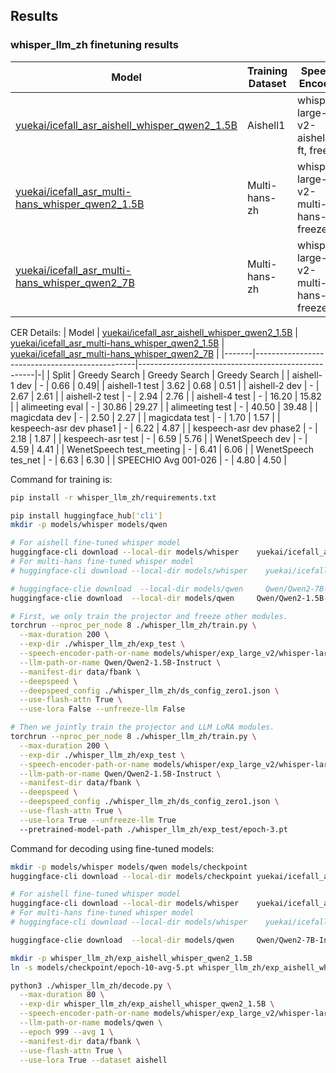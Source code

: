 ## Results

### whisper_llm_zh finetuning results

|Model|         Training Dataset  | Speech Encoder | LLM |  Projector |
|-| -------------------------| ----------------|------|---------------|
|[yuekai/icefall_asr_aishell_whisper_qwen2_1.5B](https://huggingface.co/yuekai/icefall_asr_aishell_whisper_qwen2_1.5B)  | Aishell1                | whisper-large-v2-aishell1-ft, freeze| Qwen2-1.5B-Instruct, LoRA | Linear, 8x downsample|
| [yuekai/icefall_asr_multi-hans_whisper_qwen2_1.5B](https://huggingface.co/yuekai/icefall_asr_multi-hans_whisper_qwen2_1.5B)  |Multi-hans-zh                | whisper-large-v2-multi-hans-ft, freeze| Qwen2-1.5B-Instruct, LoRA | Linear, 8x downsample||
| [yuekai/icefall_asr_multi-hans_whisper_qwen2_7B](https://huggingface.co/yuekai/icefall_asr_multi-hans_whisper_qwen2_7B)  |Multi-hans-zh                | whisper-large-v2-multi-hans-ft, freeze| Qwen2-7B-Instruct, LoRA | Linear, 8x downsample||

CER Details:
| Model | [yuekai/icefall_asr_aishell_whisper_qwen2_1.5B](https://huggingface.co/yuekai/icefall_asr_aishell_whisper_qwen2_1.5B) | [yuekai/icefall_asr_multi-hans_whisper_qwen2_1.5B](https://huggingface.co/yuekai/icefall_asr_multi-hans_whisper_qwen2_1.5B) | [yuekai/icefall_asr_multi-hans_whisper_qwen2_7B](https://huggingface.co/yuekai/icefall_asr_multi-hans_whisper_qwen2_7B) |
|-------|------------------------------------------------|----------------------------------------------------|-|
| Split | Greedy Search | Greedy Search | Greedy Search |
| aishell-1 dev | - | 0.66 | 0.49|
| aishell-1 test | 3.62 | 0.68 | 0.51 |
| aishell-2 dev | - | 2.67 | 2.61 |
| aishell-2 test | - | 2.94 | 2.76 |
| aishell-4 test | - | 16.20 | 15.82 |
| alimeeting eval | - | 30.86 | 29.27 |
| alimeeting test | - | 40.50 | 39.48 |
| magicdata dev | - | 2.50 | 2.27 |
| magicdata test | - | 1.70 | 1.57 |
| kespeech-asr dev phase1 | - | 6.22 | 4.87 |
| kespeech-asr dev phase2 | - | 2.18 | 1.87 |
| kespeech-asr test | - | 6.59 | 5.76 |
| WenetSpeech dev | - | 4.59 | 4.41 |
| WenetSpeech test_meeting | - | 6.41 | 6.06 |
| WenetSpeech tes_net | - | 6.63 | 6.30 |
| SPEECHIO Avg 001-026 | - | 4.80 | 4.50 |


Command for training is:
```bash
pip install -r whisper_llm_zh/requirements.txt

pip install huggingface_hub['cli']
mkdir -p models/whisper models/qwen

# For aishell fine-tuned whisper model
huggingface-cli download --local-dir models/whisper    yuekai/icefall_asr_aishell_whisper exp_large_v2/whisper-large-v2-aishell1-epoch-10-avg-6.pt
# For multi-hans fine-tuned whisper model
# huggingface-cli download --local-dir models/whisper    yuekai/icefall_asr_multi-hans-zh_whisper v1.1/whisper-large-v2-multi-hans-zh-epoch-3-avg-10.pt

# huggingface-clie download  --local-dir models/qwen     Qwen/Qwen2-7B-Instruct
huggingface-clie download  --local-dir models/qwen     Qwen/Qwen2-1.5B-Instruct

# First, we only train the projector and freeze other modules.
torchrun --nproc_per_node 8 ./whisper_llm_zh/train.py \
  --max-duration 200 \
  --exp-dir ./whisper_llm_zh/exp_test \
  --speech-encoder-path-or-name models/whisper/exp_large_v2/whisper-large-v2-aishell1-epoch-10-avg-6.pt \
  --llm-path-or-name Qwen/Qwen2-1.5B-Instruct \
  --manifest-dir data/fbank \
  --deepspeed \
  --deepspeed_config ./whisper_llm_zh/ds_config_zero1.json \
  --use-flash-attn True \
  --use-lora False --unfreeze-llm False

# Then we jointly train the projector and LLM LoRA modules.
torchrun --nproc_per_node 8 ./whisper_llm_zh/train.py \
  --max-duration 200 \
  --exp-dir ./whisper_llm_zh/exp_test \
  --speech-encoder-path-or-name models/whisper/exp_large_v2/whisper-large-v2-aishell1-epoch-10-avg-6.pt \
  --llm-path-or-name Qwen/Qwen2-1.5B-Instruct \
  --manifest-dir data/fbank \
  --deepspeed \
  --deepspeed_config ./whisper_llm_zh/ds_config_zero1.json \
  --use-flash-attn True \
  --use-lora True --unfreeze-llm True
  --pretrained-model-path ./whisper_llm_zh/exp_test/epoch-3.pt
```

Command for decoding using fine-tuned models:
```bash
mkdir -p models/whisper models/qwen models/checkpoint
huggingface-cli download --local-dir models/checkpoint yuekai/icefall_asr_aishell_whisper_qwen2_1.5B

# For aishell fine-tuned whisper model
huggingface-cli download --local-dir models/whisper    yuekai/icefall_asr_aishell_whisper exp_large_v2/whisper-large-v2-aishell1-epoch-10-avg-6.pt
# For multi-hans fine-tuned whisper model
# huggingface-cli download --local-dir models/whisper    yuekai/icefall_asr_multi-hans-zh_whisper v1.1/whisper-large-v2-multi-hans-zh-epoch-3-avg-10.pt

huggingface-clie download  --local-dir models/qwen     Qwen/Qwen2-7B-Instruct

mkdir -p whisper_llm_zh/exp_aishell_whisper_qwen2_1.5B
ln -s models/checkpoint/epoch-10-avg-5.pt whisper_llm_zh/exp_aishell_whisper_qwen2_1.5B/epoch-999.pt

python3 ./whisper_llm_zh/decode.py \
  --max-duration 80 \
  --exp-dir whisper_llm_zh/exp_aishell_whisper_qwen2_1.5B \
  --speech-encoder-path-or-name models/whisper/exp_large_v2/whisper-large-v2-aishell1-epoch-10-avg-6.pt  \
  --llm-path-or-name models/qwen \
  --epoch 999 --avg 1 \
  --manifest-dir data/fbank \
  --use-flash-attn True \
  --use-lora True --dataset aishell
```
